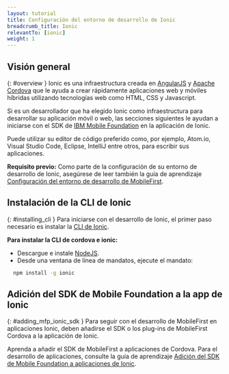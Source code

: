 ```yaml
---
layout: tutorial
title: Configuración del entorno de desarrollo de Ionic
breadcrumb_title: Ionic
relevantTo: [ionic]
weight: 1
---
```

<!-- NLS_CHARSET=UTF-8 -->
## Visión general
{: #overview }
Ionic es una infraestructura creada en [AngularJS](https://angularjs.org/) y [Apache Cordova](https://cordova.apache.org/) que le ayuda a crear rápidamente aplicaciones web y móviles híbridas utilizando tecnologías web como HTML, CSS y Javascript.

Si es un desarrollador que ha elegido Ionic como infraestructura para desarrollar su aplicación móvil o web, las secciones siguientes le ayudan a iniciarse con el SDK de [IBM Mobile Foundation](http://mobilefirstplatform.ibmcloud.com) en la aplicación de Ionic.

Puede utilizar su editor de código preferido como, por ejemplo, Atom.io, Visual Studio Code, Eclipse, IntelliJ entre otros, para escribir sus aplicaciones.

**Requisito previo:** Como parte de la configuración de su entorno de desarrollo de Ionic, asegúrese de leer también la guía de aprendizaje [Configuración del entorno de desarrollo de MobileFirst](https://mobilefirstplatform.ibmcloud.com/tutorials/en/foundation/8.0/installation-configuration/development/mobilefirst).

## Instalación de la CLI de Ionic
{: #installing_cli }
Para iniciarse con el desarrollo de Ionic, el primer paso necesario es instalar la [CLI de Ionic](https://ionicframework.com/docs/cli/).

**Para instalar la CLI de cordova e ionic:**

* Descargue e instale [NodeJS](https://nodejs.org/en/).
* Desde una ventana de línea de mandatos, ejecute el mandato:
```bash  
  npm install -g ionic
```  

## Adición del SDK de Mobile Foundation a la app de Ionic
{: #adding_mfp_ionic_sdk }
Para seguir con el desarrollo de MobileFirst en aplicaciones Ionic, deben añadirse el SDK o los plug-ins de MobileFirst Cordova a la aplicación de Ionic.

Aprenda a añadir el SDK de MobileFirst a aplicaciones de Cordova.
Para el desarrollo de aplicaciones, consulte la guía de aprendizaje [Adición del SDK de Mobile Foundation a aplicaciones de Ionic]({{site.baseurl}}/tutorials/en/foundation/8.0/application-development/sdk/ionic).

